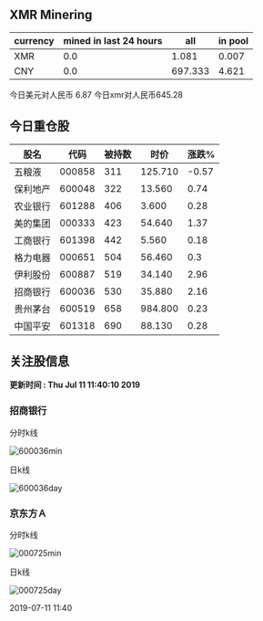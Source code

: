## XMR Minering

|currency|mined in last 24 hours|all|in pool|
|---|---|---|---|
|XMR|0.0|1.081|0.007|
|CNY|0.0|697.333|4.621|

今日美元对人民币 6.87	今日xmr对人民币645.28


## 今日重仓股 

|股名|代码|被持数|时价|涨跌%|
|---|---|---|---|---|
|五粮液|000858|311|125.710|-0.57|
|保利地产|600048|322|13.560|0.74|
|农业银行|601288|406|3.600|0.28|
|美的集团|000333|423|54.640|1.37|
|工商银行|601398|442|5.560|0.18|
|格力电器|000651|504|56.460|0.3|
|伊利股份|600887|519|34.140|2.96|
|招商银行|600036|530|35.880|2.16|
|贵州茅台|600519|658|984.800|0.23|
|中国平安|601318|690|88.130|0.28|

## 关注股信息
**更新时间 : Thu Jul 11 11:40:10 2019**
### 招商银行 
分时k线

![600036min](http://image.sinajs.cn/newchart/min/n/sh600036.gif)

日k线

![600036day](http://image.sinajs.cn/newchart/daily/n/sh600036.gif)

### 京东方Ａ 
分时k线

![000725min](http://image.sinajs.cn/newchart/min/n/sz000725.gif)

日k线

![000725day](http://image.sinajs.cn/newchart/daily/n/sz000725.gif)

2019-07-11 11:40